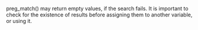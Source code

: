 preg_match() may return empty values, if the search fails. It is important to check for the existence of results before assigning them to another variable, or using it.

<?php
    preg_match('/PHP ([0-9\.]+) /', $res, $r);
    $s = $r[1];
    // $s may end up null if preg_match fails.
?>
